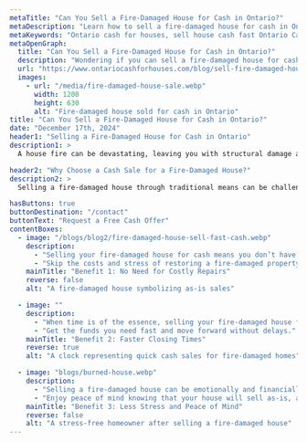 ```yaml
---
metaTitle: "Can You Sell a Fire-Damaged House for Cash in Ontario?"
metaDescription: "Learn how to sell a fire-damaged house for cash in Ontario. Discover how Ontario Cash for Houses can help you sell quickly and hassle-free, even after fire damage."
metaKeywords: "Ontario cash for houses, sell house cash fast Ontario Canada, fire-damaged house sale, sell house with fire damage, cash buyer Ontario"
metaOpenGraph:
  title: "Can You Sell a Fire-Damaged House for Cash in Ontario?"
  description: "Wondering if you can sell a fire-damaged house for cash in Ontario? Find out how Ontario Cash for Houses makes it easy to sell your house quickly and as-is, even with fire damage."
  url: "https://www.ontariocashforhouses.com/blog/sell-fire-damaged-house-cash-ontario"
  images:
    - url: "/media/fire-damaged-house-sale.webp"
      width: 1200
      height: 630
      alt: "Fire-damaged house sold for cash in Ontario"
title: "Can You Sell a Fire-Damaged House for Cash in Ontario?"
date: "December 17th, 2024"
header1: "Selling a Fire-Damaged House for Cash in Ontario"
description1: >
  A house fire can be devastating, leaving you with structural damage and difficult decisions about what to do next. Fortunately, you can sell a fire-damaged house for cash in Ontario without the need for costly repairs or lengthy processes. Ontario Cash for Houses specializes in buying properties as-is, including those damaged by fire, providing a fast and hassle-free way to move forward.

header2: "Why Choose a Cash Sale for a Fire-Damaged House?"
description2: >
  Selling a fire-damaged house through traditional means can be challenging. Realtors often require costly repairs and renovations before listing the property, and waiting for buyers can take months. A cash sale with Ontario Cash for Houses eliminates these barriers, allowing you to sell quickly and move on without additional stress. Below, we’ll explore the key benefits of choosing a cash sale for your fire-damaged property.

hasButtons: true
buttonDestination: "/contact"
buttonText: "Request a Free Cash Offer"
contentBoxes:
  - image: "/blogs/blog2/fire-damaged-house-sell-fast-cash.webp"
    description:
      - "Selling your fire-damaged house for cash means you don’t have to worry about expensive repairs. A homeowner in Ontario sold their fire-damaged house to Ontario Cash for Houses without fixing anything, saving thousands of dollars and closing in under two weeks."
      - "Skip the costs and stress of restoring a fire-damaged property—sell as-is for cash today."
    mainTitle: "Benefit 1: No Need for Costly Repairs"
    reverse: false
    alt: "A fire-damaged house symbolizing as-is sales"

  - image: ""
    description:
      - "When time is of the essence, selling your fire-damaged house for cash can provide a quick solution. Ontario Cash for Houses helped a client in Ottawa close their sale in just 10 days, avoiding months of waiting for traditional buyers."
      - "Get the funds you need fast and move forward without delays."
    mainTitle: "Benefit 2: Faster Closing Times"
    reverse: true
    alt: "A clock representing quick cash sales for fire-damaged homes"

  - image: "blogs/burned-house.webp"
    description:
      - "Selling a fire-damaged house can be emotionally and financially stressful. Working with Ontario Cash for Houses ensures a smooth, confidential process that takes the burden off your shoulders."
      - "Enjoy peace of mind knowing that your house will sell as-is, and you’ll have the cash you need to start fresh."
    mainTitle: "Benefit 3: Less Stress and Peace of Mind"
    reverse: false
    alt: "A stress-free homeowner after selling a fire-damaged house"
---
```

